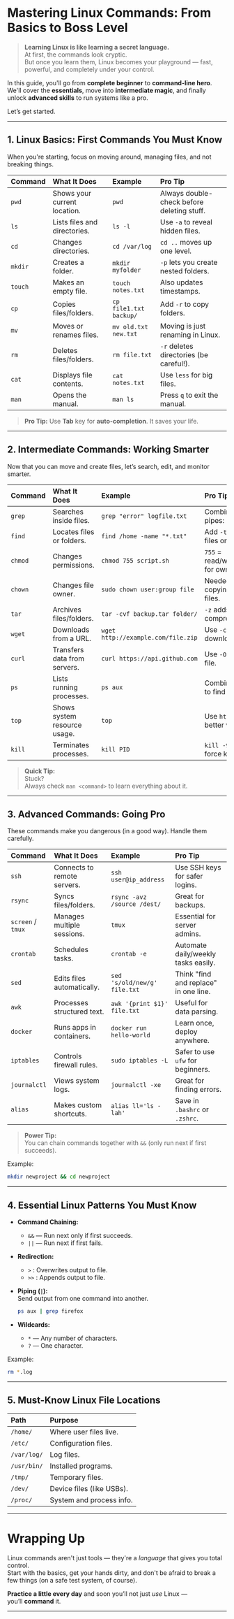 # Mastering Linux Commands: From Basics to Boss Level

> **Learning Linux is like learning a secret language.**  
> At first, the commands look cryptic.  
> But once you learn them, Linux becomes your playground — fast, powerful, and completely under your control.

In this guide, you'll go from **complete beginner** to **command-line hero**.  
We'll cover the **essentials**, move into **intermediate magic**, and finally unlock **advanced skills** to run systems like a pro.

Let’s get started.

---

## 1. Linux Basics: First Commands You Must Know

When you're starting, focus on moving around, managing files, and not breaking things.

| Command | What It Does | Example | Pro Tip |
|:---|:---|:---|:---|
| `pwd` | Shows your current location. | `pwd` | Always double-check before deleting stuff. |
| `ls` | Lists files and directories. | `ls -l` | Use `-a` to reveal hidden files. |
| `cd` | Changes directories. | `cd /var/log` | `cd ..` moves up one level. |
| `mkdir` | Creates a folder. | `mkdir myfolder` | `-p` lets you create nested folders. |
| `touch` | Makes an empty file. | `touch notes.txt` | Also updates timestamps. |
| `cp` | Copies files/folders. | `cp file1.txt backup/` | Add `-r` to copy folders. |
| `mv` | Moves or renames files. | `mv old.txt new.txt` | Moving is just renaming in Linux. |
| `rm` | Deletes files/folders. | `rm file.txt` | `-r` deletes directories (be careful!). |
| `cat` | Displays file contents. | `cat notes.txt` | Use `less` for big files. |
| `man` | Opens the manual. | `man ls` | Press `q` to exit the manual. |

> **Pro Tip:** Use **Tab** key for **auto-completion**. It saves your life.

---

## 2. Intermediate Commands: Working Smarter

Now that you can move and create files, let’s search, edit, and monitor smarter.

| Command | What It Does | Example | Pro Tip |
|:---|:---|:---|:---|
| `grep` | Searches inside files. | `grep "error" logfile.txt` | Combine with pipes: `cat file | grep "word"`. |
| `find` | Locates files or folders. | `find /home -name "*.txt"` | Add `-type f` for files only. |
| `chmod` | Changes permissions. | `chmod 755 script.sh` | `755` = read/write/execute for owner. |
| `chown` | Changes file owner. | `sudo chown user:group file` | Needed after copying system files. |
| `tar` | Archives files/folders. | `tar -cvf backup.tar folder/` | `-z` adds gzip compression. |
| `wget` | Downloads from a URL. | `wget http://example.com/file.zip` | Use `-c` to resume downloads. |
| `curl` | Transfers data from servers. | `curl https://api.github.com` | Use `-O` to save to a file. |
| `ps` | Lists running processes. | `ps aux` | Combine with `grep` to find a process. |
| `top` | Shows system resource usage. | `top` | Use `htop` for a better view. |
| `kill` | Terminates processes. | `kill PID` | `kill -9 PID` for force kill. |

> **Quick Tip:**  
> Stuck?  
> Always check `man <command>` to learn everything about it.

---

## 3. Advanced Commands: Going Pro

These commands make you dangerous (in a good way). Handle them carefully.

| Command | What It Does | Example | Pro Tip |
|:---|:---|:---|:---|
| `ssh` | Connects to remote servers. | `ssh user@ip_address` | Use SSH keys for safer logins. |
| `rsync` | Syncs files/folders. | `rsync -avz /source /dest/` | Great for backups. |
| `screen` / `tmux` | Manages multiple sessions. | `tmux` | Essential for server admins. |
| `crontab` | Schedules tasks. | `crontab -e` | Automate daily/weekly tasks easily. |
| `sed` | Edits files automatically. | `sed 's/old/new/g' file.txt` | Think "find and replace" in one line. |
| `awk` | Processes structured text. | `awk '{print $1}' file.txt` | Useful for data parsing. |
| `docker` | Runs apps in containers. | `docker run hello-world` | Learn once, deploy anywhere. |
| `iptables` | Controls firewall rules. | `sudo iptables -L` | Safer to use `ufw` for beginners. |
| `journalctl` | Views system logs. | `journalctl -xe` | Great for finding errors. |
| `alias` | Makes custom shortcuts. | `alias ll='ls -lah'` | Save in `.bashrc` or `.zshrc`. |

> **Power Tip:**  
> You can chain commands together with `&&` (only run next if first succeeds).

Example:
```bash
mkdir newproject && cd newproject
```

---

## 4. Essential Linux Patterns You Must Know

- **Command Chaining:**  
  - `&&` — Run next only if first succeeds.  
  - `||` — Run next if first fails.

- **Redirection:**  
  - `>` : Overwrites output to file.  
  - `>>` : Appends output to file.

- **Piping (`|`):**  
  Send output from one command into another.
  ```bash
  ps aux | grep firefox
  ```

- **Wildcards:**  
  - `*` — Any number of characters.  
  - `?` — One character.

Example:
```bash
rm *.log
```

---

## 5. Must-Know Linux File Locations

| Path | Purpose |
|:---|:---|
| `/home/` | Where user files live. |
| `/etc/` | Configuration files. |
| `/var/log/` | Log files. |
| `/usr/bin/` | Installed programs. |
| `/tmp/` | Temporary files. |
| `/dev/` | Device files (like USBs). |
| `/proc/` | System and process info. |

---

# Wrapping Up

Linux commands aren't just tools — they're a *language* that gives you total control.  
Start with the basics, get your hands dirty, and don't be afraid to break a few things (on a safe test system, of course).

**Practice a little every day** and soon you’ll not just *use* Linux —  
you’ll **command** it.

---

